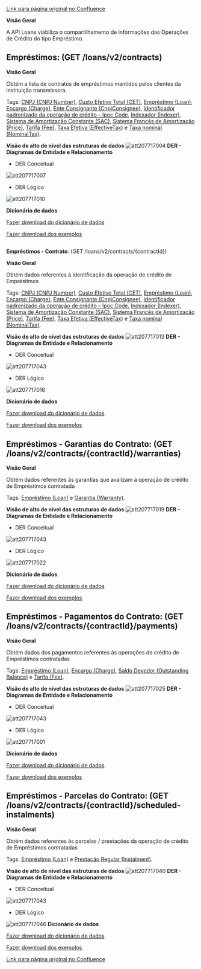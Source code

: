 [Link para página original no Confluence](https://openfinancebrasil.atlassian.net/wiki/spaces/OF/pages/207716940)

**Visão Geral**

A API Loans viabiliza o compartilhamento de informações das Operações de Crédito do tipo Empréstimo.

## **Empréstimos**: (GET /loans/v2/contracts)

**Visão Geral**

Obtém a lista de contratos de empréstimos mantidos pelos clientes da instituição transmissora.

Tags: [CNPJ (CNPJ Number)](https://openfinancebrasil.atlassian.net/wiki/spaces/OF/pages/17379230/Gloss+rio#CNPJ-%28CNPJ-Number%29), [Custo Efetivo Total (CET)](https://openfinancebrasil.atlassian.net/wiki/spaces/OF/pages/17379230/Gloss+rio#Custo-Efetivo-Total-%28CET%29), [Empréstimo (Loan)](https://openfinancebrasil.atlassian.net/wiki/spaces/OF/pages/17379230/Gloss+rio#Empr%C3%A9stimo-%28Loan%29), [Encargo (Charge)](https://openfinancebrasil.atlassian.net/wiki/spaces/OF/pages/17379230/Gloss+rio#Encargo-%28Charge%29), [Ente Consignante (CnpjConsignee)](https://openfinancebrasil.atlassian.net/wiki/spaces/OF/pages/17379230/Gloss+rio#Ente-Consignante-%28CnpjConsignee%29), [Identificador padronizado da operação de crédito – Ipoc Code](https://openfinancebrasil.atlassian.net/wiki/spaces/OF/pages/17379230/Gloss+rio#Identificador-Padronizado-da-Opera%C3%A7%C3%A3o-de-Cr%C3%A9dito-%E2%80%93-Ipoc-Code), [Indexador (Indexer)](https://openfinancebrasil.atlassian.net/wiki/spaces/OF/pages/17379230/Gloss+rio#Indexador-%28Indexer%29), [Sistema de Amortização Constante (SAC)](https://openfinancebrasil.atlassian.net/wiki/spaces/OF/pages/17379230/Gloss+rio#Sistema-de-Amortiza%C3%A7%C3%A3o-Constante-%28SAC%29), [Sistema Francês de Amortização (Price)](https://openfinancebrasil.atlassian.net/wiki/spaces/OF/pages/17379230/Gloss+rio#Sistema-Franc%C3%AAs-de-Amortiza%C3%A7%C3%A3o-%28Price%29), [Tarifa (Fee)](https://openfinancebrasil.atlassian.net/wiki/spaces/OF/pages/17379230/Gloss+rio#Tarifa-%28Fee%29), [Taxa Efetiva (EffectiveTax)](https://openfinancebrasil.atlassian.net/wiki/spaces/OF/pages/17379230/Gloss+rio#Taxa-Efetiva-%28EffectiveTax%29) e [Taxa nominal (NominalTax)](https://openfinancebrasil.atlassian.net/wiki/spaces/OF/pages/17379230/Gloss+rio#Taxa-nominal-%28NominalTax%29).

**Visão de alto de nível das estruturas de dados**
![att207717004](Informa%c3%a7%c3%b5es%20Gerais%20-%20[DC]%20Empr%c3%a9stimos%20-%20v2.1.0/attachments/TLD_Loans_List-2dca2a73.png)
**DER - Diagramas de Entidade e Relacionamento**

- DER Conceitual

![att207717007](Informa%c3%a7%c3%b5es%20Gerais%20-%20[DC]%20Empr%c3%a9stimos%20-%20v2.1.0/attachments/DER_Loans_List_Conceitual-1a77830e.png)

- DER Lógico

![att207717010](Informa%c3%a7%c3%b5es%20Gerais%20-%20[DC]%20Empr%c3%a9stimos%20-%20v2.1.0/attachments/DER_Loans_List_Logico-b44dc150.png)

**Dicionário de dados**

[Fazer download do dicionário de dados](https://openbanking-brasil.github.io/openapi/dictionary/loansGetContracts_v2.csv)

[Fazer download dos exemplos](https://openfinancebrasil.atlassian.net/wiki/download/attachments/9961490/loansGetContracts.csv?api=v2&amp;download=true)

##   
**Empréstimos - Contrato**: (GET /loans/v2/contracts/{contractId})

**Visão Geral**

Obtém dados referentes à identificação da operação de crédito de Empréstimos

Tags: [CNPJ (CNPJ Number)](https://openfinancebrasil.atlassian.net/wiki/spaces/OF/pages/17379230/Gloss+rio#CNPJ-%28CNPJ-Number%29), [Custo Efetivo Total (CET)](https://openfinancebrasil.atlassian.net/wiki/spaces/OF/pages/17379230/Gloss+rio#Custo-Efetivo-Total-%28CET%29), [Empréstimo (Loan)](https://openfinancebrasil.atlassian.net/wiki/spaces/OF/pages/17379230/Gloss+rio#Empr%C3%A9stimo-%28Loan%29), [Encargo (Charge)](https://openfinancebrasil.atlassian.net/wiki/spaces/OF/pages/17379230/Gloss+rio#Encargo-%28Charge%29), [Ente Consignante (CnpjConsignee)](https://openfinancebrasil.atlassian.net/wiki/spaces/OF/pages/17379230/Gloss+rio#Ente-Consignante-%28CnpjConsignee%29), [Identificador padronizado da operação de crédito – Ipoc Code](https://openfinancebrasil.atlassian.net/wiki/spaces/OF/pages/17379230/Gloss+rio#Identificador-Padronizado-da-Opera%C3%A7%C3%A3o-de-Cr%C3%A9dito-%E2%80%93-Ipoc-Code), [Indexador (Indexer)](https://openfinancebrasil.atlassian.net/wiki/spaces/OF/pages/17379230/Gloss+rio#Indexador-%28Indexer%29), [Sistema de Amortização Constante (SAC)](https://openfinancebrasil.atlassian.net/wiki/spaces/OF/pages/17379230/Gloss+rio#Sistema-de-Amortiza%C3%A7%C3%A3o-Constante-%28SAC%29), [Sistema Francês de Amortização (Price)](https://openfinancebrasil.atlassian.net/wiki/spaces/OF/pages/17379230/Gloss+rio#Sistema-Franc%C3%AAs-de-Amortiza%C3%A7%C3%A3o-%28Price%29), [Tarifa (Fee)](https://openfinancebrasil.atlassian.net/wiki/spaces/OF/pages/17379230/Gloss+rio#Tarifa-%28Fee%29), [Taxa Efetiva (EffectiveTax)](https://openfinancebrasil.atlassian.net/wiki/spaces/OF/pages/17379230/Gloss+rio#Taxa-Efetiva-%28EffectiveTax%29) e [Taxa nominal (NominalTax)](https://openfinancebrasil.atlassian.net/wiki/spaces/OF/pages/17379230/Gloss+rio#Taxa-nominal-%28NominalTax%29).

**Visão de alto de nível das estruturas de dados**
![att207717013](Informa%c3%a7%c3%b5es%20Gerais%20-%20[DC]%20Empr%c3%a9stimos%20-%20v2.1.0/attachments/TLD_Loans_Contract-fad2d027.png)
**DER - Diagramas de Entidade e Relacionamento**

- DER Conceitual

![att207717043](Informa%c3%a7%c3%b5es%20Gerais%20-%20[DC]%20Empr%c3%a9stimos%20-%20v2.1.0/attachments/DER_Loans-14b4a0b8.png)

- DER Lógico

![att207717016](Informa%c3%a7%c3%b5es%20Gerais%20-%20[DC]%20Empr%c3%a9stimos%20-%20v2.1.0/attachments/DER_Loans_Contract-a02d96d4.png)

**Dicionário de dados**

[Fazer download do dicionário de dados](https://openbanking-brasil.github.io/openapi/dictionary/loansGetContractsContractId_v2.csv)

[Fazer download dos exemplos](https://openfinancebrasil.atlassian.net/wiki/download/attachments/9961490/loansGetContractsContractId.csv?api=v2&amp;download=true)

## **Empréstimos - Garantias do Contrato**: (GET /loans/v2/contracts/{contractId}/warranties)

**Visão Geral**

Obtém dados referentes às garantias que avalizam a operação de crédito de Empréstimos contratada

Tags: [Empréstimo (Loan)](https://openfinancebrasil.atlassian.net/wiki/spaces/OF/pages/17379230/Gloss+rio#Empr%C3%A9stimo-%28Loan%29) e [Garantia (Warranty)](https://openfinancebrasil.atlassian.net/wiki/spaces/OF/pages/17379230/Gloss+rio#Garantia-%28Warranty%29).

**Visão de alto de nível das estruturas de dados**
![att207717019](Informa%c3%a7%c3%b5es%20Gerais%20-%20[DC]%20Empr%c3%a9stimos%20-%20v2.1.0/attachments/TLD_Loans_Warranties-9d79de56.png)
**DER - Diagramas de Entidade e Relacionamento**

- DER Conceitual

![att207717043](Informa%c3%a7%c3%b5es%20Gerais%20-%20[DC]%20Empr%c3%a9stimos%20-%20v2.1.0/attachments/DER_Loans-14b4a0b8.png)

- DER Lógico

![att207717022](Informa%c3%a7%c3%b5es%20Gerais%20-%20[DC]%20Empr%c3%a9stimos%20-%20v2.1.0/attachments/DER_Loans_Warranties-fa9fed2b.png)

**Dicionário de dados**

[Fazer download do dicionário de dados](https://openbanking-brasil.github.io/openapi/dictionary/loansGetContractsContractIdWarranties_v2.csv)

[Fazer download dos exemplos](https://openfinancebrasil.atlassian.net/wiki/download/attachments/9961490/loansGetContractsContractIdWarranties.csv?api=v2&amp;download=true)

## **Empréstimos - Pagamentos do Contrato**: (GET /loans/v2/contracts/{contractId}/payments)

**Visão Geral**

Obtém dados dos pagamentos referentes às operações de crédito de Empréstimos contratadas

Tags: [Empréstimo (Loan)](https://openfinancebrasil.atlassian.net/wiki/spaces/OF/pages/17379230/Gloss+rio#Empr%C3%A9stimo-%28Loan%29), [Encargo (Charge)](https://openfinancebrasil.atlassian.net/wiki/spaces/OF/pages/17379230/Gloss+rio#Encargo-%28Charge%29), [Saldo Devedor (Outstanding Balance)](https://openfinancebrasil.atlassian.net/wiki/spaces/OF/pages/17379230/Gloss+rio#Saldo-Devedor-%28Outstanding-Balance%29) e [Tarifa (Fee)](https://openfinancebrasil.atlassian.net/wiki/spaces/OF/pages/17379230/Gloss+rio#Tarifa-%28Fee%29).

**Visão de alto de nível das estruturas de dados**
![att207717025](Informa%c3%a7%c3%b5es%20Gerais%20-%20[DC]%20Empr%c3%a9stimos%20-%20v2.1.0/attachments/TLD_Loans_Payments-d4bed1ea.png)
**DER - Diagramas de Entidade e Relacionamento**

- DER Conceitual

![att207717043](Informa%c3%a7%c3%b5es%20Gerais%20-%20[DC]%20Empr%c3%a9stimos%20-%20v2.1.0/attachments/DER_Loans-14b4a0b8.png)

- DER Lógico

![att207717001](Informa%c3%a7%c3%b5es%20Gerais%20-%20[DC]%20Empr%c3%a9stimos%20-%20v2.1.0/attachments/123.png)

**Dicionário de dados**

[Fazer download do dicionário de dados](https://openbanking-brasil.github.io/openapi/dictionary/loansGetContractsContractIdPayments_v2.csv)

[Fazer download dos exemplos](https://openfinancebrasil.atlassian.net/wiki/download/attachments/9961490/loansGetContractsContractIdPayments.csv?api=v2&amp;download=true)

## **Empréstimos - Parcelas do Contrato**: (GET /loans/v2/contracts/{contractId}/scheduled-instalments)

**Visão Geral**

Obtém dados referentes às parcelas / prestações da operação de crédito de Empréstimos contratadas

Tags: [Empréstimo (Loan)](https://openfinancebrasil.atlassian.net/wiki/spaces/OF/pages/17379230/Gloss+rio#Empr%C3%A9stimo-%28Loan%29) e [Prestação Regular (Instalment)](https://openfinancebrasil.atlassian.net/wiki/spaces/OF/pages/17379230/Gloss+rio#Presta%C3%A7%C3%A3o-Regular-%28Instalment%29).

**Visão de alto de nível das estruturas de dados**
![att207717040](Informa%c3%a7%c3%b5es%20Gerais%20-%20[DC]%20Empr%c3%a9stimos%20-%20v2.1.0/attachments/TLD_Loans_Instalments-6076accf.png)
**DER - Diagramas de Entidade e Relacionamento**

- DER Conceitual

![att207717043](Informa%c3%a7%c3%b5es%20Gerais%20-%20[DC]%20Empr%c3%a9stimos%20-%20v2.1.0/attachments/DER_Loans-14b4a0b8.png)
- DER Lógico

![att207717046](Informa%c3%a7%c3%b5es%20Gerais%20-%20[DC]%20Empr%c3%a9stimos%20-%20v2.1.0/attachments/DER_Loans_Instalments-a5bde7e6.png)
**Dicionário de dados**

[Fazer download do dicionário de dados](https://openbanking-brasil.github.io/openapi/dictionary/loansGetContractsContractIdScheduledInstalments_v2.csv)

[Fazer download dos exemplos](https://openfinancebrasil.atlassian.net/wiki/download/attachments/9961490/loansGetContractsContractIdScheduledInstalments.csv?api=v2&amp;download=true)

[Link para página original no Confluence](https://openfinancebrasil.atlassian.net/wiki/spaces/OF/pages/207716940)